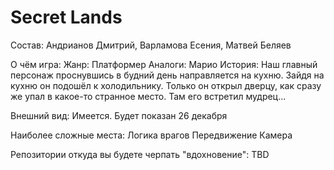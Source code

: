 # Secret Lands
Состав: 
  Андрианов Дмитрий, Варламова Есения, Матвей Беляев

О чём игра:
  Жанр: Платформер
  Аналоги: Марио
  История: Наш главный персонаж проснувшись в будний день направляется на кухню. Зайдя на кухню он подошёл к холодильнику. Только он открыл дверцу, как сразу же упал в     какое-то странное место. Там его встретил мудрец...
  
Внешний вид: 
  Имеется. Будет показан 26 декабря
  
Наиболее сложные места:
  Логика врагов
  Передвижение
  Камера
  
Репозитории откуда вы будете черпать "вдохновение":
  TBD
